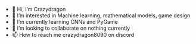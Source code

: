 - 👋 Hi, I’m Crazydragon
- 👀 I’m interested in Machine learning, mathematical models, game design
- 🌱 I’m currently learning CNNs and PyGame
- 💞️ I’m looking to collaborate on nothing currently
- 📫 How to reach me crazydragon8090 on discord

<!---
CD8090/CD8090 is a ✨ special ✨ repository because its `README.md` (this file) appears on your GitHub profile.
You can click the Preview link to take a look at your changes.
--->
